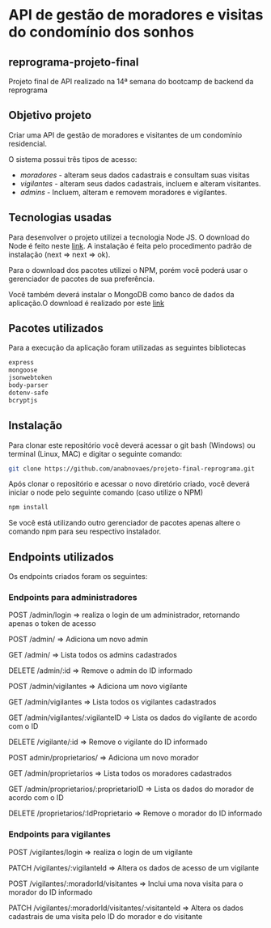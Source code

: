 # API de gestão de moradores e visitas do condomínio dos sonhos

## reprograma-projeto-final
Projeto final de API realizado na 14ª semana do bootcamp de backend da reprograma

## Objetivo projeto

Criar uma API de gestão de moradores e visitantes de um condomínio residencial.

O sistema possui três tipos de acesso: 
- *moradores* - alteram seus dados cadastrais e consultam suas visitas
- *vigilantes* - alteram seus dados cadastrais, incluem e alteram visitantes.
- *admins* - Incluem, alteram e removem moradores e vigilantes.


## Tecnologias usadas

Para desenvolver o projeto utilizei a tecnologia Node JS. O download do Node é feito neste [link](https://nodejs.org/en/). A instalação é feita pelo procedimento padrão de instalação (next => next => ok).

 Para o download dos pacotes utilizei o NPM, porém você poderá usar o gerenciador de pacotes de sua preferência.

 Você também deverá instalar o MongoDB como banco de dados da aplicação.O download é realizado por este [link](https://www.mongodb.com/download-center)



## Pacotes utilizados

Para a execução da aplicação foram utilizadas as seguintes bibliotecas

```sh
express
mongoose
jsonwebtoken
body-parser
dotenv-safe
bcryptjs


```

## Instalação
 
 Para clonar este repositório você deverá acessar o git bash (Windows) ou terminal (Linux, MAC) e digitar o seguinte comando:

```sh
git clone https://github.com/anabnovaes/projeto-final-reprograma.git  

```

Após clonar o repositório e acessar o novo diretório criado, você deverá iniciar o node pelo seguinte comando (caso utilize o NPM)

```sh
npm install 

```

Se você está utilizando outro gerenciador de pacotes apenas altere o comando npm para seu respectivo instalador.

## Endpoints utilizados

Os endpoints criados foram os seguintes:

### Endpoints para administradores

POST /admin/login => realiza o login de um administrador, retornando apenas o token de acesso

POST /admin/ => Adiciona um novo admin

GET /admin/ => Lista todos os admins cadastrados

DELETE /admin/:id => Remove o admin do ID informado

POST /admin/vigilantes => Adiciona um novo vigilante

GET /admin/vigilantes => Lista todos os vigilantes cadastrados

GET /admin/vigilantes/:vigilanteID => Lista os dados do vigilante de acordo com o ID 

DELETE /vigilante/:id => Remove o vigilante do ID informado

POST admin/proprietarios/ => Adiciona um novo morador

GET /admin/proprietarios => Lista todos os moradores cadastrados

GET /admin/proprietarios/:proprietarioID => Lista os dados do morador de acordo com o ID 

DELETE /proprietarios/:IdProprietario => Remove o morador do ID informado




### Endpoints para vigilantes

POST /vigilantes/login => realiza o login de um vigilante

PATCH /vigilantes/:vigilanteId => Altera os dados de acesso de um vigilante

POST /vigilantes/:moradorId/visitantes => Inclui uma nova visita para o morador do ID informado

PATCH /vigilantes/:moradorId/visitantes/:visitanteId => Altera os dados cadastrais de uma visita pelo ID do morador e do visitante